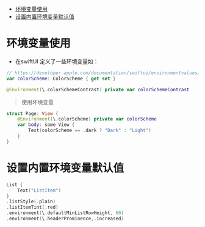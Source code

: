 <!-- @import "[TOC]" {cmd="toc" depthFrom=1 depthTo=6 orderedList=false} -->

<!-- code_chunk_output -->

- [环境变量使用](#环境变量使用)
- [设置内置环境变量默认值](#设置内置环境变量默认值)

<!-- /code_chunk_output -->

# 环境变量使用

- 在swiftUI 定义了一些环境变量如：

```swift
// https://developer.apple.com/documentation/swiftui/environmentvalues/colorscheme
var colorScheme: ColorScheme { get set }
```

```swift
@Environment(\.colorSchemeContrast) private var colorSchemeContrast
```

> 使用环境变量

```swift
struct Page: View {
    @Environment(\.colorScheme) private var colorScheme
    var body: some View {
        Text(colorScheme == .dark ? "Dark" : "Light")
    }
}
```

# 设置内置环境变量默认值

```swift
List {
    Text("ListItem")
}
.listStyle(.plain)
.listItemTint(.red)
.environment(\.defaultMinListRowHeight, 60)
.environment(\.headerProminence,.increased)
```
